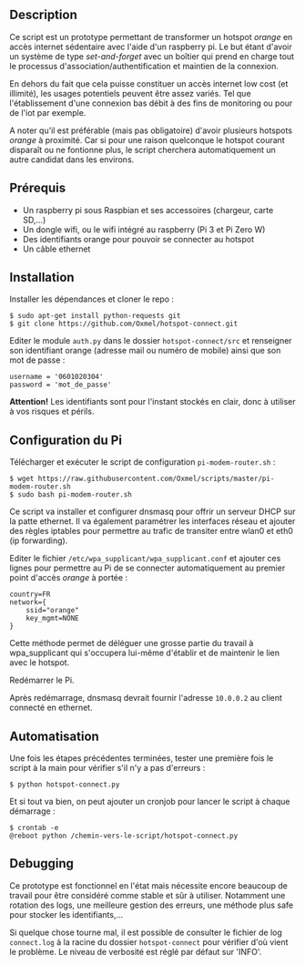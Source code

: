 ## Description

Ce script est un prototype permettant de transformer un hotspot *orange* en
accès internet sédentaire avec l'aide d'un raspberry pi. Le but étant d'avoir
un système de type *set-and-forget* avec un boîtier qui prend en charge tout
le processus d'association/authentification et maintien de la connexion.

En dehors du fait que cela puisse constituer un accès internet low cost
(et illimité), les usages potentiels peuvent être assez variés. Tel que
l'établissement d'une connexion bas débit à des fins de monitoring ou pour
de l'iot par exemple.

A noter qu'il est préférable (mais pas obligatoire) d'avoir plusieurs hotspots
*orange* à proximité. Car si pour une raison quelconque le hotspot courant
disparaît ou ne fontionne plus, le script cherchera automatiquement un autre
candidat dans les environs.

## Prérequis

- Un raspberry pi sous Raspbian et ses accessoires (chargeur, carte SD,...)
- Un dongle wifi, ou le wifi intégré au raspberry (Pi 3 et Pi Zero W)
- Des identifiants orange pour pouvoir se connecter au hotspot
- Un câble ethernet


## Installation

Installer les dépendances et cloner le repo :

    $ sudo apt-get install python-requests git
    $ git clone https://github.com/Oxmel/hotspot-connect.git

Editer le module `auth.py` dans le dossier `hotspot-connect/src` et
renseigner son identifiant orange (adresse mail ou numéro de mobile)
ainsi que son mot de passe :

    username = '0601020304'
    password = 'mot_de_passe'

**Attention!** Les identifiants sont pour l'instant stockés en clair,
donc à utiliser à vos risques et périls.


## Configuration du Pi

Télécharger et exécuter le script de configuration `pi-modem-router.sh` :

    $ wget https://raw.githubusercontent.com/Oxmel/scripts/master/pi-modem-router.sh
    $ sudo bash pi-modem-router.sh

Ce script va installer et configurer dnsmasq pour offrir un serveur DHCP
sur la patte ethernet. Il va également paramétrer les interfaces réseau et
ajouter des règles iptables pour permettre au trafic de transiter entre wlan0
et eth0 (ip forwarding).

Editer le fichier `/etc/wpa_supplicant/wpa_supplicant.conf`
et ajouter ces lignes pour permettre au Pi de se connecter automatiquement
au premier point d'accès *orange* à portée :

    country=FR
    network={
        ssid="orange"
        key_mgmt=NONE
    }

Cette méthode permet de déléguer une grosse partie du travail à wpa_supplicant
qui s'occupera lui-même d'établir et de maintenir le lien avec le hotspot.

Redémarrer le Pi.

Après redémarrage, dnsmasq devrait fournir l'adresse `10.0.0.2` au client
connecté en ethernet.


## Automatisation

Une fois les étapes précédentes terminées, tester une première fois le script
à la main pour vérifier s'il n'y a pas d'erreurs :

    $ python hotspot-connect.py

Et si tout va bien, on peut ajouter un cronjob pour lancer
le script à chaque démarrage :

    $ crontab -e
    @reboot python /chemin-vers-le-script/hotspot-connect.py


## Debugging

Ce prototype est fonctionnel en l'état mais nécessite encore beaucoup de travail
pour être considéré comme stable et sûr à utiliser. Notamment une rotation
des logs, une meilleure gestion des erreurs, une méthode plus safe pour
stocker les identifiants,...

Si quelque chose tourne mal, il est possible de consulter le fichier
de log `connect.log` à la racine du dossier `hotspot-connect` pour vérifier
d'où vient le problème. Le niveau de verbosité est réglé par défaut sur 'INFO'.
